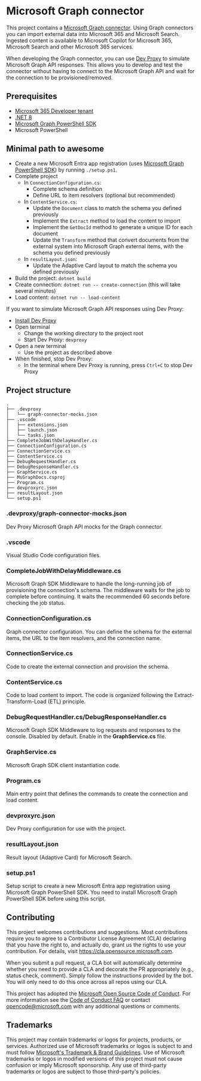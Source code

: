 # Microsoft Graph connector

This project contains a [Microsoft Graph connector](https://learn.microsoft.com/graph/connecting-external-content-connectors-overview). Using Graph connectors you can import external data into Microsoft 365 and Microsoft Search. Ingested content is available to Microsoft Copilot for Microsoft 365, Microsoft Search and other Microsoft 365 services.

When developing the Graph connector, you can use [Dev Proxy](https://aka.ms/devproxy) to simulate Microsoft Graph API responses. This allows you to develop and test the connector without having to connect to the Microsoft Graph API and wait for the connection to be provisioned/removed.

## Prerequisites

- [Microsoft 365 Developer tenant](https://developer.microsoft.com/microsoft-365/dev-program)
- [.NET 8](https://dotnet.microsoft.com/download/dotnet/8.0)
- [Microsoft Graph PowerShell SDK](https://learn.microsoft.com/powershell/microsoftgraph/installation?view=graph-powershell-1.0)
- Microsoft PowerShell

## Minimal path to awesome

- Create a new Microsoft Entra app registration (uses [Microsoft Graph PowerShell SDK](https://aka.ms/cli-m365)) by running `./setup.ps1`.
- Complete project
  - In `ConnectionConfiguration.cs`:
    - Complete schema definition
    - Define URL to item resolvers (optional but recommended)
  - In `ContentService.cs`:
    - Update the `Document` class to match the schema you defined previously
    - Implement the `Extract` method to load the content to import
    - Implement the `GetDocId` method to generate a unique ID for each document
    - Update the `Transform` method that convert documents from the external system into Microsoft Graph external items, with the schema you defined previously
  - In `resultLayout.json`:
    - Update the Adaptive Card layout to match the schema you defined previously
- Build the project: `dotnet build`
- Create connection: `dotnet run -- create-connection` (this will take several minutes)
- Load content: `dotnet run -- load-content`

If you want to simulate Microsoft Graph API responses using Dev Proxy:

- [Install Dev Proxy](https://learn.microsoft.com/microsoft-cloud/dev/dev-proxy/get-started)
- Open terminal
  - Change the working directory to the project root
  - Start Dev Proxy: `devproxy`
- Open a new terminal
  - Use the project as described above
- When finished, stop Dev Proxy:
  - In the terminal where Dev Proxy is running, press `Ctrl+C` to stop Dev Proxy

## Project structure

```text
.
├── .devproxy
│   └── graph-connector-mocks.json
├── .vscode
│   ├── extensions.json
│   ├── launch.json
│   └── tasks.json
├── CompleteJobWithDelayHandler.cs
├── ConnectionConfiguration.cs
├── ConnectionService.cs
├── ContentService.cs
├── DebugRequestHandler.cs
├── DebugResponseHandler.cs
├── GraphService.cs
├── MsGraphDocs.csproj
├── Program.cs
├── devproxyrc.json
├── resultLayout.json
└── setup.ps1
```

### .devproxy/graph-connector-mocks.json

Dev Proxy Microsoft Graph API mocks for the Graph connector.

### .vscode

Visual Studio Code configuration files.

### CompleteJobWithDelayMiddleware.cs

Microsoft Graph SDK Middleware to handle the long-running job of provisioning the connection's schema. The middleware waits for the job to complete before continuing. It waits the recommended 60 seconds before checking the job status.

### ConnectionConfiguration.cs

Graph connector configuration. You can define the schema for the external items, the URL to the item resolvers, and the connection name.

### ConnectionService.cs

Code to create the external connection and provision the schema.

### ContentService.cs

Code to load content to import. The code is organized following the Extract-Transform-Load (ETL) principle.

### DebugRequestHandler.cs/DebugResponseHandler.cs

Microsoft Graph SDK Middleware to log requests and responses to the console. Disabled by default. Enable in the **GraphService.cs** file.

### GraphService.cs

Microsoft Graph SDK client instantiation code.

### Program.cs

Main entry point that defines the commands to create the connection and load content.

### devproxyrc.json

Dev Proxy configuration for use with the project.

### resultLayout.json

Result layout (Adaptive Card) for Microsoft Search.

### setup.ps1

Setup script to create a new Microsoft Entra app registration using Microsoft Graph PowerShell SDK. You need to install Microsoft Graph PowerShell SDK before using this script.

## Contributing

This project welcomes contributions and suggestions.  Most contributions require you to agree to a
Contributor License Agreement (CLA) declaring that you have the right to, and actually do, grant us
the rights to use your contribution. For details, visit https://cla.opensource.microsoft.com.

When you submit a pull request, a CLA bot will automatically determine whether you need to provide
a CLA and decorate the PR appropriately (e.g., status check, comment). Simply follow the instructions
provided by the bot. You will only need to do this once across all repos using our CLA.

This project has adopted the [Microsoft Open Source Code of Conduct](https://opensource.microsoft.com/codeofconduct/).
For more information see the [Code of Conduct FAQ](https://opensource.microsoft.com/codeofconduct/faq/) or
contact [opencode@microsoft.com](mailto:opencode@microsoft.com) with any additional questions or comments.

## Trademarks

This project may contain trademarks or logos for projects, products, or services. Authorized use of Microsoft 
trademarks or logos is subject to and must follow 
[Microsoft's Trademark & Brand Guidelines](https://www.microsoft.com/en-us/legal/intellectualproperty/trademarks/usage/general).
Use of Microsoft trademarks or logos in modified versions of this project must not cause confusion or imply Microsoft sponsorship.
Any use of third-party trademarks or logos are subject to those third-party's policies.